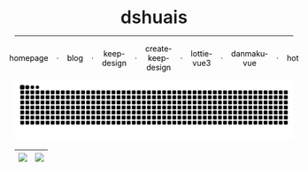 <div align="center" style="font-size:32px;font-weight: 600;">dshuais</div>
<hr />
<div align="center" style="display:flex;justify-content: center;align-items: center;">
  <a style="text-decoration: none;color:#000;margin:0 15px;" href="https://www.dshuais.com/">homepage</a>
  ·
  <a style="text-decoration: none;color:#000;margin:0 15px;" href="https://blog.dshuais.com/">blog</a>
  ·
  <a style="text-decoration: none;color:#000;margin:0 15px;" href="https://keep-design.dshuais.com/">keep-design</a>
  ·
  <a style="text-decoration: none;color:#000;margin:0 15px;" href="https://create-keep-design.dshuais.com/">create-keep-design</a>
  ·
  <a style="text-decoration: none;color:#000;margin:0 15px;" href="https://lottie-vue3.dshuais.com/">lottie-vue3</a>
  ·
  <a style="text-decoration: none;color:#000;margin:0 15px;" href="https://danmaku-vue.dshuais.com/">danmaku-vue</a>
  ·
  <a style="text-decoration: none;color:#000;margin:0 15px;" href="https://hot.dshuais.com/">hot</a>
</div>


![dshuais's github activity graph](https://raw.githubusercontent.com/dshuais/dshuais/output/github-contribution-grid-snake.svg)


| <a href="https://github.com/dshuais" target="_blank"><img align="center" src="https://github-readme-stats.vercel.app/api?username=dshuais&show_icons=true&theme=default&hide_title=false&hide_border=true" /></a> | <a href="https://github.com/dshuais" target="_blank"><img align="center" src="https://github-readme-stats.vercel.app/api/top-langs/?username=dshuais&layout=compact&&hide_border=true" /></a> |
| ----------------------------------------------------------------------------------------------------------------------------------------------------------------------------------------------------------------- | --------------------------------------------------------------------------------------------------------------------------------------------------------------------------------------------- |

<!-- [![SVG Banners](https://svg-banners.vercel.app/api?type=origin&text1=Welcome&width=800&height=300)](https://github.com/Akshay090/svg-banners)

### Hi there 👋

- 🔭 I’m currently working on WuHan.
- 🌱 I’m currently learning Vue & Nuxt & React & ReactNative & Node.
- 📫 How to reach me: dsshuai2020@163.com

Love your life, Love programming.

个人方向：大前端，偏Vue技术栈，TypeScript
- Vue、Vue 3、Vue-Router、Vuex、Pinia、Vite、Webpack。
- React、React-Router、Redux、Hooks。
- SSR Nuxt。
- 更多跨端框架学习，包括但不限于 Uni-App、React-Native。
- 微前端解决方案 qiankun。
- 组件库、工具库开发，详见 [keep-design](https://github.com/dshuais#keep-design持续更新)、[create-keep-design](https://github.com/dshuais#create-keep-design持续更新)、[lottie-vue3](https://github.com/dshuais#lottie-vue3)、[danmaku-vue](https://github.com/dshuais#danmaku-vue)
- 服务器 + Nginx 配置，Nest、Koa2、Java、SpringBoot、MySql、Redis、MyBatis-Plus、Sequelize 等。
- APP、Web、Applet 等多端开发。
- 了解更多 lib、Static Site Generator 相关。

### I'm currently doing it ... ⚒

#### HomePage：[📍](https://github.com/dshuais/homepage)
&nbsp;&nbsp;💡：一个基于 @nuxt-themes/docus 搭建开发的干净简洁的站点。<br />
&nbsp;&nbsp;💻：[Du Shuai's HomePage](https://www.dshuais.com/)

#### Keep-Design：[📍](https://github.com/dshuais/keep-design)（持续更新...）
&nbsp;&nbsp;💡：基于Vue 3开发的一个奇怪且有个性的组件库，全面拥抱Vue 3生态，支持TypeScript、按需引入、单元测试、且有配套auto-improt-resolver插件、Composition API等。它也可以是一个用于开发组件库的模板。正经Vue 3组件库开发脚手架看这里[传送门](https://create-keep-design.dshuais.com/)<br />
&nbsp;&nbsp;💻：[Keep Design](https://keep-design.dshuais.com/)<br />
&nbsp;&nbsp;🍩：[Keep Design Components](https://keep-design.dshuais.com/components/)

#### Create-Keep-Design：[📍](https://github.com/dshuais/create-keep-design)（持续更新...）
&nbsp;&nbsp;💡：一个正经的快速搭建Vue 3组件库开发环境的脚手架，使用Vite+TypeScript开发，命令行直接使用，功能丰富 包含组件库配套auto-improt-resolver、Composition API、基于VitePress构建的组件库Site和开发一个自己的create-xxx模板脚手架。还包含更多有趣的项目模板和脚手架，详见官网。<br />
&nbsp;&nbsp;💻：[Create Keep Design](https://create-keep-design.dshuais.com/)<br />
&nbsp;&nbsp;🍩：[掘金专栏](https://juejin.cn/column/7322442553550716980)、[我的博客专栏](https://www.dshuais.com/columns/create-keep-design) 脚手架搭建教程见专栏

#### Lottie-vue3：
&nbsp;&nbsp;💡：一款基于Vue 3+Lottie-Web的lottie动画播放交互插件，干净、易用、更多的API<br />
&nbsp;&nbsp;💻：[Lottie Vue3](https://lottie-vue3.dshuais.com/)<br />
&nbsp;&nbsp;🍩：in development...

#### Danmaku-vue：[📍](https://github.com/dshuais/danmaku-vue)
&nbsp;&nbsp;💡：一款基于Vue 3的web弹幕交互插件，轻便、易用、扩展性强<br />
&nbsp;&nbsp;💻：[Danmaku Vue](https://danmaku-vue.dshuais.com/)<br />
&nbsp;&nbsp;🍩：[Demo](https://dshuais.github.io/danmaku-vue/)

### ✨ Statistics

|<a href="https://github.com/dshuais" target="_blank"><img align="center" src="https://github-readme-stats.vercel.app/api?username=dshuais&show_icons=true&theme=default&hide_title=false&hide_border=true" /></a>|<a href="https://github.com/dshuais" target="_blank"><img align="center" src="https://github-readme-stats.vercel.app/api/top-langs/?username=dshuais&layout=compact&&hide_border=true" /></a>|
|---|---|

![dshuais's github activity graph](https://raw.githubusercontent.com/dshuais/dshuais/output/github-contribution-grid-snake.svg) -->

<!--[![Anurag's GitHub stats](https://github-readme-stats.vercel.app/api?username=dshuais&show_icons=true&theme=default&hide_title=false&hide_border=true)](https://github.com/anuraghazra/github-readme-stats)
[![Top Langs](https://github-readme-stats.vercel.app/api/top-langs/?username=dshuais&layout=compact&&hide_border=true)](https://github.com/anuraghazra/github-readme-stats)
-->

<!--
**dshuais/dshuais** is a ✨ _special_ ✨ repository because its `README.md` (this file) appears on your GitHub profile.

Here are some ideas to get you started:

- 🔭 I’m currently working on ...
- 🌱 I’m currently learning ...
- 👯 I’m looking to collaborate on ...
- 🤔 I’m looking for help with ...
- 💬 Ask me about ...
- 📫 How to reach me: ...
- 😄 Pronouns: ...
- ⚡ Fun fact: ...
-->
